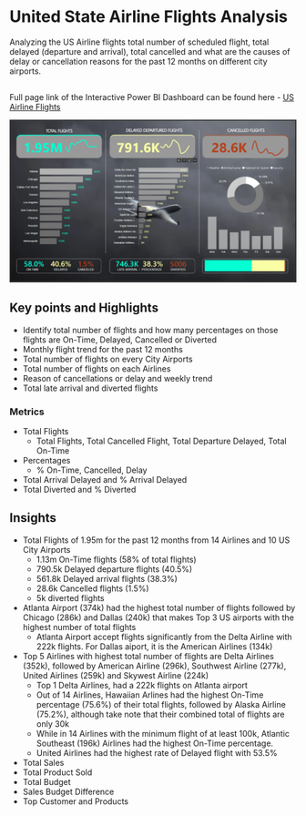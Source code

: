 # United State Airline Flights Analysis

Analyzing the US Airline flights total number of scheduled flight, total delayed (departure and arrival), total cancelled and what are the causes of delay or cancellation reasons for the past 12 months on different city airports.
##
Full page link of the Interactive Power BI Dashboard can be found here - [US Airline Flights](https://app.powerbi.com/reportEmbed?reportId=c5f2614e-092b-44a0-8ef4-691dc27a65ae&autoAuth=true&ctid=a4e78b81-874a-4832-88f0-12bd163108f4)

![USFlights](USFlights_SS.PNG)

## Key points and Highlights
  - Identify total number of flights and how many percentages on those flights are On-Time, Delayed, Cancelled or Diverted
  - Monthly flight trend for the past 12 months
  - Total number of flights on every City Airports
  - Total number of flights on each Airlines
  - Reason of cancellations or delay and weekly trend
  - Total late arrival and diverted flights

### Metrics

- Total Flights
   -  Total Flights, Total Cancelled Flight, Total Departure Delayed, Total On-Time
- Percentages
  -  % On-Time, Cancelled, Delay 
- Total Arrival Delayed and % Arrival Delayed
- Total Diverted and % Diverted

## Insights
- Total Flights of 1.95m for the past 12 months from 14 Airlines and 10 US City Airports
   -  1.13m On-Time flights (58% of total flights)
   -  790.5k Delayed departure flights (40.5%)
   -  561.8k Delayed arrival flights (38.3%)  
   -  28.6k Cancelled flights (1.5%)
   -  5k diverted flights
- Atlanta Airport (374k) had the highest total number of flights followed by Chicago (286k) and Dallas (240k) that makes Top 3 US airports with the highest number of total flights
   -  Atlanta Airport accept flights significantly from the Delta Airline with 222k flights. For Dallas aiport, it is the American Airlines (134k)
- Top 5 Airlines with highest total number of flights are Delta Airlines (352k), followed by American Airline (296k), Southwest Airline (277k), United Airlines (259k) and Skywest Airline (224k)
   -  Top 1 Delta Airlines, had a 222k flights on Atlanta airport
   -  Out of 14 Airlines, Hawaiian Arlines had the highest On-Time percentage (75.6%) of their total flights, followed by Alaska Airline (75.2%), although take note that their combined total of flights are only 30k
   -  While in 14 Airlines with the minimum flight of at least 100k, Atlantic Southeast (196k) Airlines had the highest On-Time percentage.
   -  United Airlines had the highest rate of Delayed flight with 53.5%
- Total Sales
- Total Product Sold
- Total Budget
- Sales Budget Difference
- Top Customer and Products
